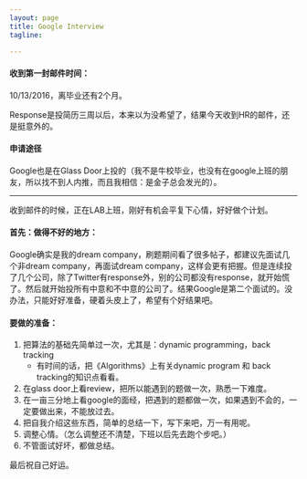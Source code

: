 ```yaml
---
layout: page
title: Google Interview
tagline:

---
```


#### 收到第一封邮件时间： 

10/13/2016，离毕业还有2个月。

Response是投简历三周以后，本来以为没希望了，结果今天收到HR的邮件，还是挺意外的。

#### 申请途径

Google也是在Glass Door上投的（我不是牛校毕业，也没有在google上班的朋友，所以找不到人内推，而且我相信：是金子总会发光的）。

---

收到邮件的时候，正在LAB上班，刚好有机会平复下心情，好好做个计划。

#### 首先：做得不好的地方：

Google确实是我的dream company，刷题期间看了很多帖子，都建议先面试几个非dream company，再面试dream company，这样会更有把握。但是连续投了几个公司，除了Twitter有response外，别的公司都没有response，就开始慌了。然后就开始投所有中意和不中意的公司了。结果Google是第二个面试的。没办法，只能好好准备，硬着头皮上了，希望有个好结果吧。

#### 要做的准备：

1. 把算法的基础先简单过一次，尤其是：dynamic programming，back tracking
	- 有时间的话，把《Algorithms》上有关dynamic program 和 back tracking的知识点看看。
2. 在glass door上看review，把所以能遇到的题做一次，熟悉一下难度。
3. 在一亩三分地上看google的面经，把遇到的题都做一次，如果遇到不会的，一定要做出来，不能放过去。
4. 把自我介绍这些东西，简单的总结一下，写下来吧，万一有用呢。
5. 调整心情。（怎么调整还不清楚，下班以后先去跑个步吧。）
5. 不管面试好坏，都做总结。

最后祝自己好运。
